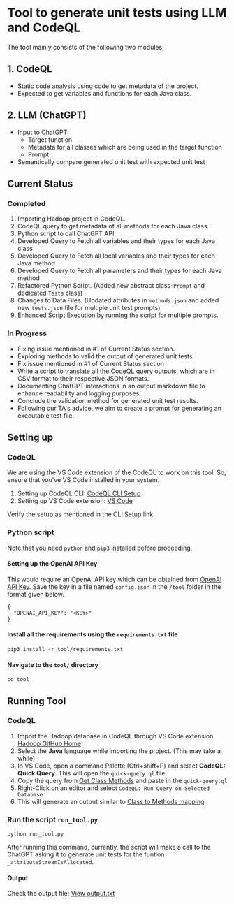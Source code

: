 # Tool to generate unit tests using LLM and CodeQL

The tool mainly consists of the following two modules:

## 1. CodeQL

- Static code analysis using code to get metadata of the project.
- Expected to get variables and functions for each Java class.

## 2. LLM (ChatGPT)

- Input to ChatGPT:
  - Target function
  - Metadata for all classes which are being used in the target function
  - Prompt
- Semantically compare generated unit test with expected unit test

## Current Status

### Completed

1. Importing Hadoop project in CodeQL.
2. CodeQL query to get metadata of all methods for each Java class.
3. Python script to call ChatGPT API.
4. Developed Query to Fetch all variables and their types for each Java class
5. Developed Query to Fetch all local variables and their types for each Java method
6. Developed Query to Fetch all parameters and their types for each Java method
7. Refactored Python Script. (Added new abstract class-`Prompt` and dedicated `Tests` class)
8. Changes to Data Files. (Updated attributes in `methods.json` and added new `tests.json` file for multiple unit test prompts)
9. Enhanced Script Execution by running the script for multiple prompts.

### In Progress

- Fixing issue mentioned in #1 of Current Status section.
- Exploring methods to valid the output of generated unit tests.
- Fix issue mentioned in #1 of Current Status section
- Write a script to translate all the CodeQL query outputs, which are in CSV format to their respective JSON formats.
- Documenting ChatGPT interactions in an output markdown file to enhance readability and logging purposes.
- Conclude the validation method for generated unit test results.
- Following our TA's advice, we aim to create a prompt for generating an executable test file.

## Setting up

### CodeQL

We are using the VS Code extension of the CodeQL to work on this tool. So, ensure that you've VS Code installed in your system.

1. Setting up CodeQL CLI: [CodeQL CLI Setup](https://docs.github.com/en/code-security/codeql-cli/getting-started-with-the-codeql-cli/setting-up-the-codeql-cli)
2. Setting up VS Code extension: [VS Code](https://marketplace.visualstudio.com/items?itemName=github.vscode-codeql)

Verify the setup as mentioned in the CLI Setup link.

### Python script

Note that you need `python` and `pip3` installed before proceeding.

#### Setting up the OpenAI API Key

This would require an OpenAI API key which can be obtained from [OpenAI API Key](https://platform.openai.com/account/api-keys). Save the key in a file named `config.json` in the `/tool` folder in the format given below.

```
{
  "OPENAI_API_KEY": "<KEY>"
}
```

#### Install all the requirements using the `requirements.txt` file

```
pip3 install -r tool/requirements.txt
```

#### Navigate to the `tool/` directory

```
cd tool
```

## Running Tool

### CodeQL

1. Import the Hadoop database in CodeQL through VS Code extension [Hadoop GitHub Home](https://github.com/apache/hadoop)
2. Select the **Java** language while importing the project. (This may take a while)
3. In VS Code, open a command Palette (Ctrl+shift+P) and select **CodeQL: Quick Query**. This will open the `quick-query.ql` file.
4. Copy the query from [Get Class Methods](https://github.com/ChinuSaraf/unit-test-generation-using-llm-and-codeql/blob/main/codql-scripts/get-methods-of-class.ql) and paste in the `quick-query.ql`
5. Right-Click on an editor and select `CodeQL: Run Query on Selected Database`
6. This will generate an output similar to [Class to Methods mapping](https://github.com/ChinuSaraf/unit-test-generation-using-llm-and-codeql/blob/main/codeql-query-results/get-methods-of-class.csv)

### Run the script `run_tool.py`

```
python run_tool.py
```

After running this command, currently, the script will make a call to the ChatGPT asking it to generate unit tests for the funtion `_attributeStreamIsAllocated`.

#### Output

Check the output file: [View output.txt](/tool/output/generated-unit-tests.txt)
